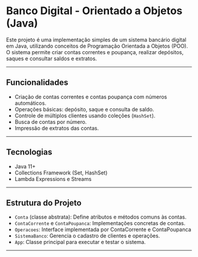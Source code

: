 # Banco Digital - Orientado a Objetos (Java)

Este projeto é uma implementação simples de um sistema bancário digital em Java, utilizando conceitos de Programação Orientada a Objetos (POO). O sistema permite criar contas correntes e poupança, realizar depósitos, saques e consultar saldos e extratos.

---

## Funcionalidades

- Criação de contas correntes e contas poupança com números automáticos.
- Operações básicas: depósito, saque e consulta de saldo.
- Controle de múltiplos clientes usando coleções (`HashSet`).
- Busca de contas por número.
- Impressão de extratos das contas.

---

## Tecnologias

- Java 11+
- Collections Framework (Set, HashSet)
- Lambda Expressions e Streams

---

## Estrutura do Projeto

- `Conta` (classe abstrata): Define atributos e métodos comuns às contas.
- `ContaCorrente` e `ContaPoupanca`: Implementações concretas de contas.
- `Operacoes`: Interface implementada por ContaCorrente e ContaPoupanca
- `SistemaBanco`: Gerencia o cadastro de clientes e operações.
- `App`: Classe principal para executar e testar o sistema.

---
